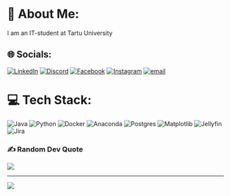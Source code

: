 # 💫 About Me:
I am an IT-student at Tartu University<br>


## 🌐 Socials:
[![LinkedIn](https://img.shields.io/badge/LinkedIn-%230077B5.svg?logo=linkedin&logoColor=white)](https://www.linkedin.com/in/svend-sakkool-3770b9385/) [![Discord](https://img.shields.io/badge/Discord-%237289DA.svg?logo=discord&logoColor=white)](https://discord.gg/.rurinee) [![Facebook](https://img.shields.io/badge/Facebook-%231877F2.svg?logo=Facebook&logoColor=white)](https://www.facebook.com/profile.php?id=100006942467991) [![Instagram](https://img.shields.io/badge/Instagram-%23E4405F.svg?logo=Instagram&logoColor=white)](https://instagram.com/svennu10) [![email](https://img.shields.io/badge/Email-D14836?logo=gmail&logoColor=white)](mailto:svendsak@gmail.com) 

# 💻 Tech Stack:
![Java](https://img.shields.io/badge/java-%23ED8B00.svg?style=for-the-badge&logo=openjdk&logoColor=white) ![Python](https://img.shields.io/badge/python-3670A0?style=for-the-badge&logo=python&logoColor=ffdd54) ![Docker](https://img.shields.io/badge/docker-%230db7ed.svg?style=for-the-badge&logo=docker&logoColor=white) ![Anaconda](https://img.shields.io/badge/Anaconda-%2344A833.svg?style=for-the-badge&logo=anaconda&logoColor=white) ![Postgres](https://img.shields.io/badge/postgres-%23316192.svg?style=for-the-badge&logo=postgresql&logoColor=white) ![Matplotlib](https://img.shields.io/badge/Matplotlib-%23ffffff.svg?style=for-the-badge&logo=Matplotlib&logoColor=black) ![Jellyfin](https://img.shields.io/badge/jellyfin-%23000B25.svg?style=for-the-badge&logo=Jellyfin&logoColor=00A4DC) ![Jira](https://img.shields.io/badge/jira-%230A0FFF.svg?style=for-the-badge&logo=jira&logoColor=white)

### ✍️ Random Dev Quote
![](https://quotes-github-readme.vercel.app/api?type=horizontal&theme=radical)

---
[![](https://visitcount.itsvg.in/api?id=Swennu&icon=2&color=0)](https://visitcount.itsvg.in)

<!-- Proudly created with GPRM ( https://gprm.itsvg.in ) -->
